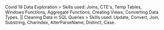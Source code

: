 Covid 19 Data Exploration >
Skills used: Joins, CTE's, Temp Tables, Windows Functions, Aggregate Functions, Creating Views, Converting Data Types. ||
Cleaning Data in SQL Queries >
Skills used: Update, Convert, Join, Substring, Charindex, AlterParseName, Distinct, Case.
